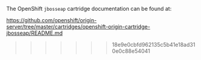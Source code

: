 The OpenShift `jbosseap` cartridge documentation can be found at:

https://github.com/openshift/origin-server/tree/master/cartridges/openshift-origin-cartridge-jbosseap/README.md
>>>>>>> 18e9e0cbfd962135c5b41e18ad310e0c88e54041
